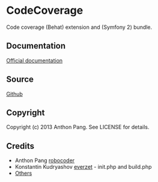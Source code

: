 # CodeCoverage

Code coverage (Behat) extension and (Symfony 2) bundle.

## Documentation

[Official documentation](http://extensions.behat.org/code-coverage/)

## Source

[Github](https://github.com/vipsoft/code-coverage)

## Copyright

Copyright (c) 2013 Anthon Pang. See LICENSE for details.

## Credits

* Anthon Pang [robocoder](http://github.com/robocoder)
* Konstantin Kudryashov [everzet](http://github.com/everzet) - init.php and build.php
* [Others](https://github.com/vipsoft/code-coverage/graphs/contributors)
